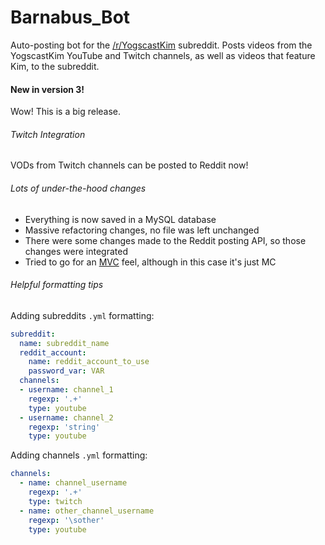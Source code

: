 Barnabus_Bot
============

Auto-posting bot for the [/r/YogscastKim](http://reddit.com/r/yogscastkim) subreddit. Posts videos from the YogscastKim YouTube and Twitch channels, as well as videos that feature Kim, to the subreddit.

#### New in version 3!
Wow! This is a big release.

###### Twitch Integration
VODs from Twitch channels can be posted to Reddit now!

###### Lots of under-the-hood changes
* Everything is now saved in a MySQL database
* Massive refactoring changes, no file was left unchanged
* There were some changes made to the Reddit posting API, so those changes were integrated
* Tried to go for an [MVC](https://en.wikipedia.org/wiki/Model–view–controller) feel, although in this case it's just MC

###### Helpful formatting tips
Adding subreddits `.yml` formatting:
```yml
subreddit:
  name: subreddit_name
  reddit_account:
    name: reddit_account_to_use
    password_var: VAR
  channels:
  - username: channel_1
    regexp: '.+'
    type: youtube
  - username: channel_2
    regexp: 'string'
    type: youtube
```

Adding channels `.yml` formatting:
```yml
channels:
  - name: channel_username
    regexp: '.+'
    type: twitch
  - name: other_channel_username
    regexp: '\sother'
    type: youtube
```
